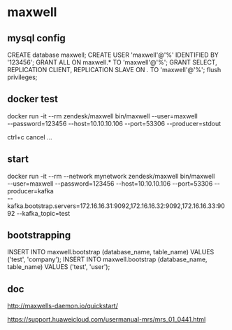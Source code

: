 # maxwell

## mysql config
CREATE database maxwell;
CREATE USER 'maxwell'@'%' IDENTIFIED BY '123456';
GRANT ALL ON maxwell.* TO 'maxwell'@'%';
GRANT SELECT, REPLICATION CLIENT, REPLICATION SLAVE ON *.* TO 'maxwell'@'%';
flush privileges;

## docker test
docker run -it --rm zendesk/maxwell bin/maxwell --user=maxwell \
    --password=123456 --host=10.10.10.106 --port=53306 --producer=stdout

ctrl+c cancel ...

## start
docker run -it --rm --network mynetwork  zendesk/maxwell bin/maxwell \
    --user=maxwell --password=123456 --host=10.10.10.106 --port=53306 --producer=kafka  \
    --kafka.bootstrap.servers=172.16.16.31:9092,172.16.16.32:9092,172.16.16.33:9092 --kafka_topic=test

## bootstrapping
INSERT INTO maxwell.bootstrap (database_name, table_name) VALUES ('test', 'company');
INSERT INTO maxwell.bootstrap (database_name, table_name) VALUES ('test', 'user');

## doc
http://maxwells-daemon.io/quickstart/

https://support.huaweicloud.com/usermanual-mrs/mrs_01_0441.html    

